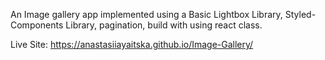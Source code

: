 An Image gallery app implemented using a Basic Lightbox Library,
Styled-Components Library, pagination, build with using react class.

Live Site: https://anastasiiayaitska.github.io/Image-Gallery/
